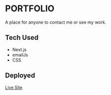 # PORTFOLIO

A place for anyone to contact me or see my work.

## Tech Used

* Next.js
* emailJs
* CSS

## Deployed

[Live Site](https://www.ryandevenney.com)